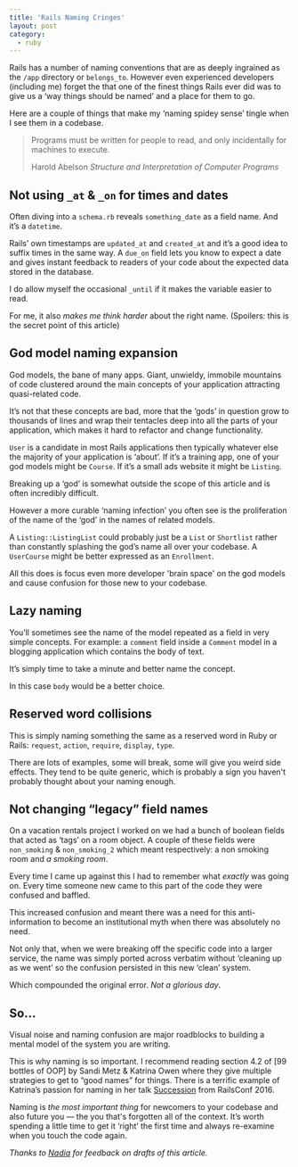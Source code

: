 ```yaml
---
title: 'Rails Naming Cringes'
layout: post
category:
  - ruby
---
```


Rails has a number of naming conventions that are as deeply ingrained as the `/app` directory or `belongs_to`. However even experienced developers (including me) forget the that one of the finest things Rails ever did was to give us a ‘way things should be named’ and a place for them to go.

Here are a couple of things that make my ‘naming spidey sense’ tingle when I see them in a codebase.

<blockquote class="blockquote">
  <p class="m-b-0">Programs must be written for people to read, and only incidentally for machines to execute.</p>
  <footer class="blockquote-footer">Harold Abelson <cite title="Source Title">Structure and Interpretation of Computer Programs</cite></footer>
</blockquote>


## Not using `_at` & `_on` for times and dates

Often diving into a `schema.rb` reveals `something_date` as a field name. And it’s a `datetime`.

Rails’ own timestamps are `updated_at` and `created_at` and it’s a good idea to suffix times in the same way. A `due_on` field lets you know to expect a date and gives instant feedback to readers of your code about the expected data stored in the database.

I do allow myself the occasional `_until` if it makes the variable easier to read.

For me, it also _makes me think harder_ about the right name. (Spoilers: this is the secret point of this article)


## God model naming expansion

God models, the bane of many apps. Giant, unwieldy, immobile mountains of code clustered around the main concepts of your application attracting quasi-related code.

It’s not that these concepts are bad, more that the ‘gods’ in question grow to thousands of lines and wrap their tentacles deep into all the parts of your application, which makes it hard to refactor and change functionality.

`User` is a candidate in most Rails applications then typically whatever else the majority of your application is ‘about’. If it’s a training app, one of your god models might be `Course`. If it’s a small ads website it might be `Listing`.

Breaking up a ‘god’ is somewhat outside the scope of this article and is often incredibly difficult.

However a more curable ‘naming infection’ you often see is the proliferation of the name of the ‘god’ in the names of related models.

A `Listing::ListingList` could probably just be a `List` or `Shortlist` rather than constantly splashing the god’s name all over your codebase. A `UserCourse` might be better expressed as an `Enrollment`.

All this does is focus even more developer 'brain space' on the god models and cause confusion for those new to your codebase.


## Lazy naming

You’ll sometimes see the name of the model repeated as a field in very simple concepts. For example: a `comment` field inside a `Comment` model in a blogging application which contains the body of text.

It’s simply time to take a minute and better name the concept.

In this case `body` would be a better choice.


## Reserved word collisions

This is simply naming something the same as a reserved word in Ruby or Rails: `request`, `action`, `require`, `display`, `type`.

There are lots of examples, some will break, some will give you weird side effects. They tend to be quite generic, which is probably a sign you haven't probably thought about your naming enough.


## Not changing “legacy” field names

On a vacation rentals project I worked on we had a bunch of boolean fields that acted as ‘tags’ on a room object. A couple of these fields were `non_smoking` & `non_smoking_2` which meant respectively: a non smoking room and _a smoking room_.

Every time I came up against this I had to remember what _exactly_ was going on. Every time someone new came to this part of the code they were confused and baffled.

This increased confusion and meant there was a need for this anti-information to become an institutional myth when there was absolutely no need.

Not only that, when we were breaking off the specific code into a larger service, the name was simply ported across verbatim without ‘cleaning up as we went’ so the confusion persisted in this new ‘clean’ system.

Which compounded the original error. _Not a glorious day_.


## So…

Visual noise and naming confusion are major roadblocks to building a mental model of the system you are writing.

This is why naming is so important. I recommend reading section 4.2 of [99 bottles of OOP] by Sandi Metz & Katrina Owen where they give multiple strategies to get to “good names” for things. There is a terrific example of Katrina’s passion for naming in her talk [Succession](http://www.confreaks.tv/videos/railsconf2016-succession) from RailsConf 2016.

Naming is _the most important thing_ for newcomers to your codebase and also future you — the you that's forgotten all of the context. It’s worth spending a little time to get it ‘right’ the first time and always re-examine when you touch the code again.

_Thanks to [Nadia](https://twitter.com/nodunayo) for feedback on drafts of this article._
